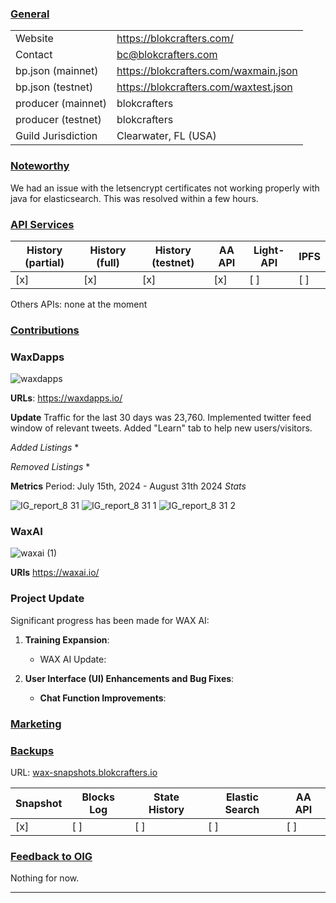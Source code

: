 ### <ins>General</ins>

|  |  |
| --- | --- |
| Website | https://blokcrafters.com/ |
| Contact | bc@blokcrafters.com |
| bp.json (mainnet) | https://blokcrafters.com/waxmain.json |
| bp.json (testnet) | https://blokcrafters.com/waxtest.json |
| producer (mainnet) | blokcrafters |
| producer (testnet) | blokcrafters |
| Guild Jurisdiction | Clearwater, FL (USA) |

### <ins>Noteworthy</ins>

We had an issue with the letsencrypt certificates not working properly with java for elasticsearch.
This was resolved within a few hours.

### <ins>API Services</ins>

| History (partial) | History (full) | History (testnet) | AA API | Light-API  | IPFS |
|--------|--------|--------|--------|--------|--------|
| [x] | [x] | [x] | [x] | [ ] | [ ] |

Others APIs: none at the moment

### <ins>Contributions</ins>

### WaxDapps
![waxdapps](https://github.com/user-attachments/assets/64450ac8-e765-424e-a37a-8b45c9b1c21a)

**URLs**: https://waxdapps.io/

**Update**
Traffic for the last 30 days was 23,760. Implemented twitter feed window of relevant tweets. Added "Learn" tab to help new users/visitors. 

*Added Listings*
* 


*Removed Listings*
* 

**Metrics**
Period: July 15th, 2024 - August 31th 2024
*Stats*

![IG_report_8 31](https://github.com/user-attachments/assets/acab9a79-f436-401b-8a51-b72cfac80c68)
![IG_report_8 31 1](https://github.com/user-attachments/assets/c9b0b0d8-3013-416b-950c-f1e0f59ea6b4)
![IG_report_8 31 2](https://github.com/user-attachments/assets/11da5ca8-538b-45a9-876c-72da11bbc8ec)




### WaxAI 
![waxai (1)](https://github.com/user-attachments/assets/7f719897-2bde-4acd-90fa-05fdbbe5ed60)



**URls** https://waxai.io/


### Project Update
Significant progress has been made for WAX AI:

1. **Training Expansion**: 
   - WAX AI Update: 

2. **User Interface (UI) Enhancements and Bug Fixes**:
   - **Chat Function Improvements**: 

### <ins>Marketing</ins>



### <ins>Backups </ins>
URL: [wax-snapshots.blokcrafters.io](https://wax-snapshots.blokcrafters.io/)

| Snapshot | Blocks Log | State History | Elastic Search | AA API |
|--------|--------|--------|--------|--------|
| [x] | [ ] | [ ] | [ ] | [ ] |


### <ins>Feedback to OIG</ins>

Nothing for now.

----
